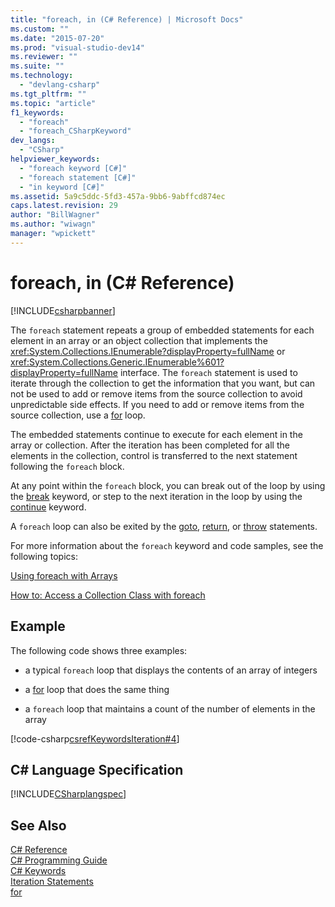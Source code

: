 ```yaml
---
title: "foreach, in (C# Reference) | Microsoft Docs"
ms.custom: ""
ms.date: "2015-07-20"
ms.prod: "visual-studio-dev14"
ms.reviewer: ""
ms.suite: ""
ms.technology: 
  - "devlang-csharp"
ms.tgt_pltfrm: ""
ms.topic: "article"
f1_keywords: 
  - "foreach"
  - "foreach_CSharpKeyword"
dev_langs: 
  - "CSharp"
helpviewer_keywords: 
  - "foreach keyword [C#]"
  - "foreach statement [C#]"
  - "in keyword [C#]"
ms.assetid: 5a9c5ddc-5fd3-457a-9bb6-9abffcd874ec
caps.latest.revision: 29
author: "BillWagner"
ms.author: "wiwagn"
manager: "wpickett"
---
```

# foreach, in (C# Reference)
[!INCLUDE[csharpbanner](../../../includes/csharpbanner.md)]

The `foreach` statement repeats a group of embedded statements for each element in an array or an object collection that implements the <xref:System.Collections.IEnumerable?displayProperty=fullName> or <xref:System.Collections.Generic.IEnumerable%601?displayProperty=fullName> interface. The `foreach` statement is used to iterate through the collection to get the information that you want, but can not be used to add or remove items from the source collection to avoid unpredictable side effects. If you need to add or remove items from the source collection, use a [for](../../../csharp/language-reference/keywords/for.md) loop.  
  
 The embedded statements continue to execute for each element in the array or collection. After the iteration has been completed for all the elements in the collection, control is transferred to the next statement following the `foreach` block.  
  
 At any point within the `foreach` block, you can break out of the loop by using the [break](../../../csharp/language-reference/keywords/break.md) keyword, or step to the next iteration in the loop by using the [continue](../../../csharp/language-reference/keywords/continue.md) keyword.  
  
 A `foreach` loop can also be exited by the [goto](../../../csharp/language-reference/keywords/goto.md), [return](../../../csharp/language-reference/keywords/return.md), or [throw](../../../csharp/language-reference/keywords/throw.md) statements.  
  
 For more information about the `foreach` keyword and code samples, see the following topics:  
  
 [Using foreach with Arrays](../../../csharp/programming-guide/arrays/using-foreach-with-arrays.md)  
  
 [How to: Access a Collection Class with foreach](../../../csharp/programming-guide/classes-and-structs/how-to-access-a-collection-class-with-foreach.md)  
  
## Example  
 The following code shows three examples:  
  
-   a typical `foreach` loop that displays the contents of an array of integers  
  
-   a [for](../../../csharp/language-reference/keywords/for.md) loop that does the same thing  
  
-   a `foreach` loop that maintains a count of the number of elements in the array  
  
 [!code-csharp[csrefKeywordsIteration#4](../../../samples/snippets/csharp/VS_Snippets_VBCSharp/csrefKeywordsIteration/CS/csrefKeywordsIteration.cs#4)]  
  
## C# Language Specification  
 [!INCLUDE[CSharplangspec](../../../includes/csharplangspec-md.md)]  
  
## See Also  
 [C# Reference](../../../csharp/language-reference/index.md)   
 [C# Programming Guide](../../../csharp/programming-guide/index.md)   
 [C# Keywords](../../../csharp/language-reference/keywords/index.md)   
 [Iteration Statements](../../../csharp/language-reference/keywords/iteration-statements.md)   
 [for](../../../csharp/language-reference/keywords/for.md)